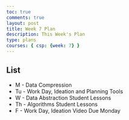 ```yaml
---
toc: true
comments: true
layout: post
title: Week 7 Plan
description: This Week's Plan
type: plans
courses: { csp: {week: 7} }
---
```


## List
- M - Data Compression
- Tu - Work Day, Ideation and Planning Tools
- W - Data Abstraction Student Lessons
- Th - Algorithms Student Lessons
- F - Work Day, Ideation Video Due Monday